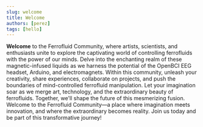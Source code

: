 ```yaml
---
slug: welcome
title: Welcome
authors: [perez]
tags: [hello]
---
```

**Welcome** to the Ferrofluid Community, where artists, scientists, and
enthusiasts unite to explore the captivating world of controlling
ferrofluids with the power of our minds. Delve into the enchanting realm
 of these magnetic-infused liquids as we harness the potential of the
OpenBCI EEG headset, Arduino, and electromagnets. Within this community,
 unleash your creativity, share experiences, collaborate on projects,
and push the boundaries of mind-controlled ferrofluid manipulation. Let
your imagination soar as we merge art, technology, and the extraordinary
 beauty of ferrofluids. Together, we'll shape the future of this
mesmerizing fusion. Welcome to the Ferrofluid Community—a place where
imagination meets innovation, and where the extraordinary becomes
reality. Join us today and be part of this transformative journey!
